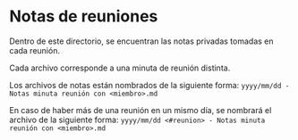 # Notas de reuniones
Dentro de este directorio, se encuentran las notas privadas tomadas en cada reunión.

Cada archivo corresponde a una minuta de reunión distinta.

Los archivos de notas están nombrados de la siguiente forma:
`yyyy/mm/dd - Notas minuta reunión con <miembro>.md`

En caso de haber más de una reunión en un mismo día, se nombrará el archivo de la siguiente forma:
`yyyy/mm/dd <#reunion> - Notas minuta reunión con <miembro>.md`